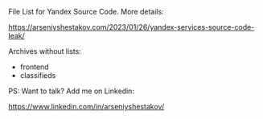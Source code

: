 File List for Yandex Source Code. More details:

https://arseniyshestakov.com/2023/01/26/yandex-services-source-code-leak/

Archives without lists:

* frontend
* classifieds

PS: Want to talk? Add me on Linkedin:

https://www.linkedin.com/in/arseniyshestakov/
